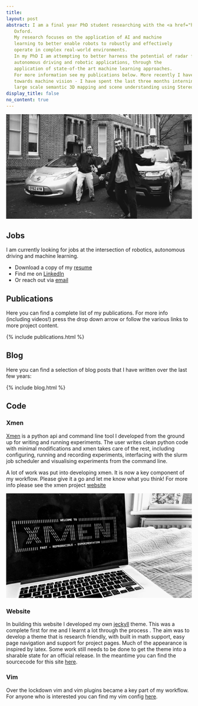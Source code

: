 ```yaml
---
title:
layout: post
abstract: I am a final year PhD student researching with the <a href="https://ori.ox.ac.uk/labs/a2i/">Applied Artificial Intelligence Lab (A2I)</a> attached to the <a href="https://ori.ox.ac.uk/">Oxford Robotics Institute</a>, University of 
   Oxford.
   My research focuses on the application of AI and machine
   learning to better enable robots to robustly and effectively
   operate in complex real-world environments.
   In my PhD I am attempting to better harness the potential of radar for
   autonomous driving and robotic applications, through the
   application of state-of-the art machine learning approaches. 
   For more information see my publications below. More recently I have pivoted more
   towards machine vision - I have spent the last three months interning with Nvidia developing systems for 
   large scale semantic 3D mapping and scene understanding using Stereo cameras for AV applications.
display_title: false
no_content: true
---
```



![teaser](/assets/images/research.jpg)

## <i class='fas fa-briefcase'></i> Jobs
I am currently looking for jobs at the intersection of robotics, autonomous driving and machine learning.
- Download a copy of my [resume](/cv.html)
- Find me on [LinkedIn](https://www.linkedin.com/in/rob-weston-a1289a177/) 
- Or reach out via [email](mailto:robw@robots.ox.ac.uk)

## <i class='fas fa-graduation-cap'></i> Publications
Here you can find a complete list of my publications. For more info (including videos!) press the drop down arrow or follow the various links to more project content.

{% include publications.html %}

## <i class='fas fa-blog'></i> Blog
Here you can find a selection of blog posts that I have written over the last few years:

{% include blog.html %}

## <i class='fas fa-code'></i> Code
### Xmen
[Xmen](https://robw4.github.io/xmen/) is a python api and command line tool I developed from the
 ground up for writing and running experiments. The user
  writes clean python code with minimal modifications and
 xmen takes care of the rest, including configuring, running and
  recording experiments, interfacing with the slurm job
   scheduler and visualising experiments from the command line.

A lot of work was put into developing xmen. It is now a key
 component of my workflow. Please give it a go and
   let me know what you think! For more info please see the xmen
    project [website](https://robw4.github.io/xmen/)  


![](/assets/images/xmen.jpg)


### Website
In building this website I developed my own [jeckyll](https://jekyllrb.com/) theme. This
 was a complete first for me and I learnt a lot through the process
 . The aim was to develop a theme that is research friendly, with built in math support, easy page navigation and
   support for project
    pages. Much of the appearance is
     inspired by latex. Some work still needs to
      be done to get the theme into a sharable state for an
       official release. In the meantime you can find the sourcecode for this site
    [here](https://github.com/robw4/robw4.github.io).

### Vim
Over the lockdown vim and vim
 plugins became a key part of my workflow. For anyone who is
   interested you can find my vim config
   [here](https://github.com/robw4/vim).